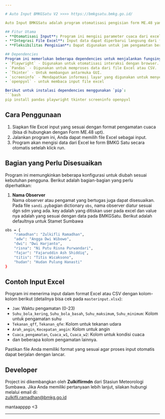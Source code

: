 ```yaml
---

# Auto Input BMKGSatu V2 >>>> https://bmkgsatu.bmkg.go.id/

Auto Input BMKGSatu adalah program otomatisasi pengisian form ME.48 yang digunakan pada stasiun meteorologi BMKG. Program ini membantu melakukan pengisian data secara otomatis ke website BMKGSatu berdasarkan input dari file Excel yang sesuai dengan template yang telah disediakan.

## Fitur Utama
- **Otomatisasi Input**: Program ini mengisi parameter cuaca dari excel ME.48 upt ke BMKG secara otomatis.
- **Integrasi File Excel**: Input data dapat diperbarui langsung dari file Excel yang sesuai dengan pengamatan cuaca.
- **Fleksibilitas Pengisian**: Dapat digunakan untuk jam pengamatan berbeda.

## Dependencies
Program ini memerlukan beberapa dependencies untuk menjalankan fungsinya, berikut adalah beberapa yang digunakan:
- `Playwright` - Digunakan untuk otomatisasi interaksi dengan browser.
- `Pandas` - Digunakan untuk memproses data dari file Excel atau CSV.
- `Tkinter` - Untuk membangun antarmuka GUI.
- `screeninfo` - Mendapatkan informasi layar yang digunakan untuk menyesuaikan tampilan browser.
- `openpyxl` - untuk membaca input file excel

Berikut untuk instalasi dependencies menggunakan `pip`:
```bash
pip install pandas playwright tkinter screeninfo openpyxl
```

## Cara Penggunaan
1. Siapkan file Excel input yang sesuai dengan format pengamatan cuaca (bisa di hubungkan dengan Form ME.48 upt).
2. Jalankan program ini, Anda dapat memilih file Excel sebagai input.
3. Program akan mengisi data dari Excel ke form BMKG Satu secara otomatis setelah klick run.

## Bagian yang Perlu Disesuaikan
Program ini memungkinkan beberapa konfigurasi untuk diubah sesuai kebutuhan pengguna. Berikut adalah bagian-bagian yang perlu diperhatikan:

1. **Nama Observer**  
   Nama observer atau pengamat yang bertugas juga dapat disesuaikan. Pada file `sandi.py`bagian dictionary `obs`, nama observer diatur sesuai dgn sdm yang ada. 
   key adalah yang ditiskan user pada excel dan value nya adalah yang sesuai dengan data pada BMKGSatu. Berikut adalah defaultnya untuk Stamet Sumbawa

```bash
obs = {
    "ramadhan": "Zulkifli Ramadhan",
    "adw": "Angga Dwi Wibowo",
    "dwi": "Dwi Harjanto",
    "risna": "Ni Putu Risna Purwandari",
    "fajar": "Fajaruddin Ash Shiddiq",
    "titis": "Titis Wicaksono",
    "hudan": "Hudan Pulung Hanasti"
}
```

## Contoh Input Excel
Program ini menerima input dalam format Excel atau CSV dengan kolom-kolom berikut (detailnya bisa cek pada `masterinput.xlsx`):
- `Jam`: Waktu pengamatan (0-23)
- `Suhu_bola_kering`, `Suhu_bola_basah`, `Suhu_maksimum`, `Suhu_minimum`: Kolom untuk pengamatan suhu
- `Tekanan_qff`, `Tekanan_qfe`: Kolom untuk tekanan udara
- `Arah_angin`, `Kecepatan_angin`: Kolom untuk angin
- `Cuaca_pengamatan`, `Cuaca_w1`, `Cuaca_w2`: Kolom untuk kondisi cuaca
- dan beberapa kolom pengamatan lainnya.

Pastikan file Anda memiliki format yang sesuai agar proses input otomatis dapat berjalan dengan lancar.

## Developer
Project ini dikembangkan oleh **Zulkiflirmdn** dari Stasiun Meteorologi Sumbawa. Jika Anda memiliki pertanyaan lebih lanjut, silakan hubungi melalui email di:  
zulkifli.ramadhan@bmkg.go.id

mantaapppp <3

---
```

